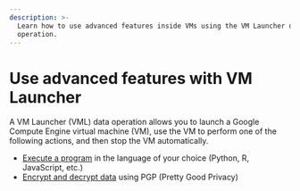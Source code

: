 ```yaml
---
description: >-
  Learn how to use advanced features inside VMs using the VM Launcher data
  operation.
---
```


# Use advanced features with VM Launcher

A VM Launcher \(VML\) data operation allows you to launch a Google Compute Engine virtual machine \(VM\), use the VM to perform one of the following actions, and then stop the VM automatically.

* [Execute a program](process-code-with-vm-launcher/) in the language of your choice \(Python, R, JavaScript, etc.\)
* [Encrypt and decrypt data](encrypt-decrypt-data-with-vm-launcher/) using PGP \(Pretty Good Privacy\)





